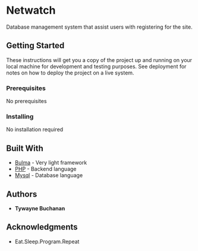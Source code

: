 # Netwatch

Database management system that assist users with registering for the site. 

## Getting Started

These instructions will get you a copy of the project up and running on your local machine for development and testing purposes. See deployment for notes on how to deploy the project on a live system.

### Prerequisites

No prerequisites

### Installing

No installation required

## Built With

* [Bulma](https://bulma.io) - Very light framework
* [PHP](https://www.php.org) - Backend language 
* [Mysql](https://www.mysql.org) - Database language

## Authors

* **Tywayne Buchanan** 
## Acknowledgments

* Eat.Sleep.Program.Repeat
